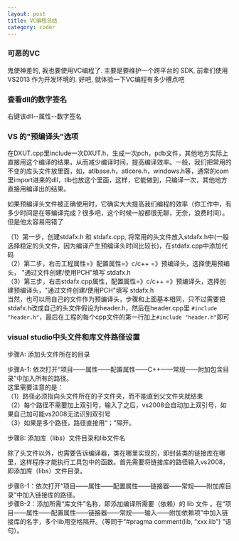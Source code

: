 ```yaml
---
layout: post
title: VC编程总结
category: coder
---
```


### 可恶的VC
鬼使神差的, 我也要使用VC编程了. 主要是要维护一个跨平台的 SDK, 前辈们使用 VS2013 作为开发环境的. 好吧, 就体验一下VC编程有多少槽点吧

### 查看dll的数字签名
右键该dll--属性--数字签名

### VS 的"预编译头"选项
在DXUT.cpp里include一次DXUT.h，生成一次pch，pdb文件，其他地方实际上直接用这个编译的结果，从而减少编译时间，提高编译效率。一般，我们把常用的不变的库头文件放里面，如，atlbase.h，atlcore.h，windows.h等，通常的com里import进来的dll，tlb也放这个里面，这样，它能做到，只编译一次，其他地方直接用编译出的结果。

如果预编译头文件被正确使用时，它确实大大提高我们编程的效率（你工作中，有多少时间是在等编译完成？很多吧，这个时候一般都很无聊，无奈，浪费时间）。但是他太容易用错了

（1）第一步，创建stdafx.h 和 stdafx.cpp, 将常用的头文件放入stdafx.h中(一般选择稳定的头文件，因为编译产生预编译头时间比较长)，在stdafx.cpp中添加代码  
（2）第二步，右击工程属性=》配置属性=》c/c++ =》预编译头，选择使用预编头， "通过文件创建/使用PCH"填写 stdafx.h  
（3）第三步，右击stdafx.cpp属性，配置属性=》c/c++ =》预编译头，选择创建预编译头，"通过文件创建/使用PCH"填写 stdafx.h  
当然，也可以用自己的文件作为预编译头，步骤和上面基本相同，只不过需要把stdafx.h改成自己的头文件假设为header.h，然后在header.cpp里
`#include "header.h"`，最后在工程的每个cpp文件的第一行加上`#include "header.h"`即可

### visual studio中头文件和库文件路径设置
步骤A: 添加头文件所在的目录

步骤A-1: 依次打开“项目——属性——配置属性——C++——常规——附加包含目录”中加入所有的路径。  
这里需要注意的是：  
（1）路径必须指向头文件所在的子文件夹，而不能直到父文件夹就结束  
（2）每个路径不需要加上双引号，输入了之后，vs2008会自动加上双引号，如果自己加可能vs2008无法识别双引号  
（3）如果是多个路径，路径直接用“；”隔开。  

步骤B: 添加库（libs）文件目录和lib文件名

除了头文件以外，也需要告诉编译器，类在哪里实现的，即封装类的链接库在哪里，这样程序才能执行工具包中的函数。首先需要将链接库的路径输入vs2008，即添加库（libs）文件目录。

步骤B-1：依次打开“项目——属性——配置属性——链接器——常规——附加库目录”中加入链接库的路径。   
步骤B-2：添加所需“库文件”名称，即添加编译所需要（依赖）的 lib 文件 。在“项目——属性——配置属性——链接器——常规——输入——附加依赖项”中加入链接库的名字，多个lib用空格隔开。（等同于“#pragma comment(lib, “xxx.lib”) ”语句）。

### 
